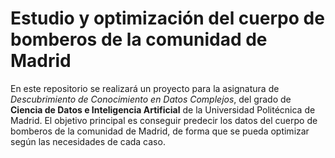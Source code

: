 # Estudio y optimización del cuerpo de bomberos de la comunidad de Madrid

En este repositorio se realizará un proyecto para la asignatura de $\textit{Descubrimiento de Conocimiento en Datos Complejos}$, del grado de $\textbf{Ciencia de Datos e Inteligencia Artificial}$ de la Universidad Politécnica de Madrid. El objetivo principal es conseguir predecir los datos del cuerpo de bomberos de la comunidad de Madrid, de forma que se pueda optimizar según las necesidades de cada caso.
